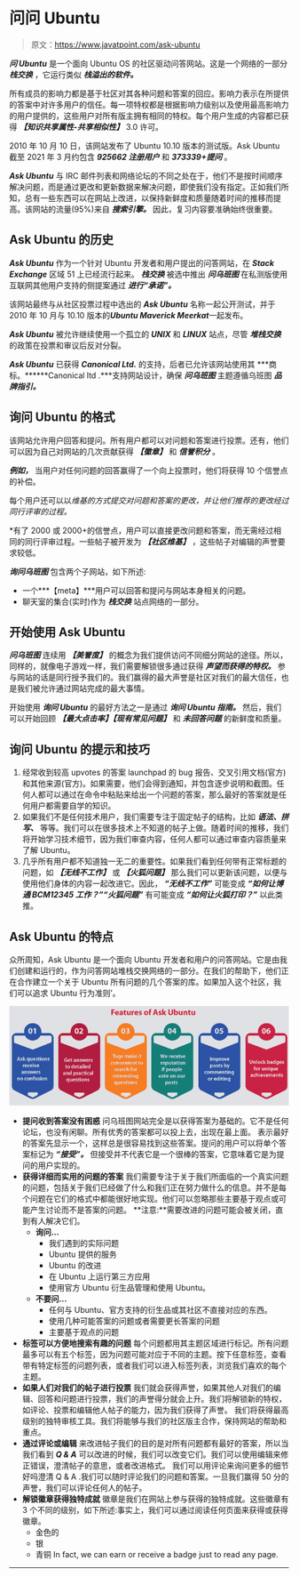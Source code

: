 # 问问 Ubuntu

> 原文：<https://www.javatpoint.com/ask-ubuntu>

***问 Ubuntu*** 是一个面向 Ubuntu OS 的社区驱动问答网站。这是一个网络的一部分 ***栈交换*** ，它运行类似 ***栈溢出的软件。***

所有成员的影响力都是基于社区对其各种问题和答案的回应。影响力表示在所提供的答案中对许多用户的信任。每一项特权都是根据影响力级别以及使用最高影响力的用户提供的，这些用户对所有版主拥有相同的特权。每个用户生成的内容都已获得 ***【知识共享属性-共享相似性】*** 3.0 许可。

2010 年 10 月 10 日，该网站发布了 Ubuntu 10.10 版本的测试版。Ask Ubuntu 截至 2021 年 3 月约包含 ***925662 注册用户*** 和 ***373339+提问*** 。

***Ask Ubuntu*** 与 IRC 邮件列表和网络论坛的不同之处在于，他们不是按时间顺序解决问题，而是通过更改和更新数据来解决问题，即使我们没有指定。正如我们所知，总有一些东西可以在网站上改进，以保持新鲜度和质量随着时间的推移而提高。该网站的流量(95%)来自 ***搜索引擎。*** 因此，复习内容要准确始终很重要。

## Ask Ubuntu 的历史

***Ask Ubuntu*** 作为一个针对 Ubuntu 开发者和用户提出的问答网站，在 ***Stack Exchange*** 区域 51 上已经流行起来。 ***栈交换*** 被选中推出 ***问乌班图*** 在私测版使用互联网其他用户支持的侧提案通过 ***进行“承诺”。***

该网站最终与从社区投票过程中选出的 ***Ask Ubuntu*** 名称一起公开测试，并于 2010 年 10 月与 10.10 版本的***Ubuntu Maverick Meerkat***一起发布。

***Ask Ubuntu*** 被允许继续使用一个孤立的 ***UNIX*** 和 ***LINUX*** 站点，尽管 ***堆栈交换*** 的政策在投票和审议后反对分裂。

***Ask Ubuntu*** 已获得 ***Canonical Ltd.*** 的支持，后者已允许该网站使用其 ***商标。******Canonical ltd .***支持网站设计，确保 ***问乌班图*** 主题遵循乌班图 ***品牌指引。***

## 询问 Ubuntu 的格式

该网站允许用户回答和提问。所有用户都可以对问题和答案进行投票。还有，他们可以因为自己对网站的几次贡献获得 ***【徽章】*** 和 ***信誉积分*** 。

***例如，*** 当用户对任何问题的回答赢得了一个向上投票时，他们将获得 10 个信誉点的补偿。

每个用户还可以以*维基的方式提交对问题和答案的更改，并让他们推荐的更改经过同行评审的过程。*

 *有了 2000 或 2000+的信誉点，用户可以直接更改问题和答案，而无需经过相同的同行评审过程。一些帖子被开发为 ***【社区维基】*** ，这些帖子对编辑的声誉要求较低。

***询问乌班图*** 包含两个子网站，如下所述:

*   一个***【meta】***用户可以回答和提问与网站本身相关的问题。
*   聊天室的集合(实时)作为 ***栈交换*** 站点网络的一部分。

## 开始使用 Ask Ubuntu

***问乌班图*** 连续用 ***【美誉度】*** 的概念为我们提供访问不同细分网站的途径。所以，同样的，就像电子游戏一样，我们需要解锁很多通过获得 ***声望而获得的特权。*** 参与网站的话是同行授予我们的。我们赢得的最大声誉是社区对我们的最大信任，也是我们被允许通过网站完成的最大事情。

开始使用 ***询问 Ubuntu*** 的最好方法之一是通过 ***询问 Ubuntu 指南。*** 然后，我们可以开始回顾 ***【最大点击率】【现有常见问题】*** 和 ***未回答问题*** 的新鲜度和质量。

## 询问 Ubuntu 的提示和技巧

1.  经常收到较高 upvotes 的答案 launchpad 的 bug 报告、交叉引用文档(官方)和其他来源(官方)。如果需要，他们会得到通知，并包含逐步说明和截图。任何人都可以通过在命令中粘贴来给出一个问题的答案，那么最好的答案就是任何用户都需要自学的知识。
2.  如果我们不是任何技术用户，我们需要专注于固定帖子的结构，比如 ***语法、拼写、*** 等等。我们可以在很多技术上不知道的帖子上做。随着时间的推移，我们将开始学习技术细节，因为我们审查内容，任何人都可以通过审查内容质量来了解 Ubuntu。
3.  几乎所有用户都不知道独一无二的重要性。如果我们看到任何带有正常标题的问题，如 ***【无线不工作】*** 或 ***【火狐问题】*** 那么我们可以更新该问题，以便与使用他们身体的内容一起改进它。因此， ***“无线不工作”*** 可能变成 ***“如何让博通 BCM12345 工作？”******“火狐问题”*** 有可能变成 ***“如何让火狐打印？”*** 以此类推。

## Ask Ubuntu 的特点

众所周知，Ask Ubuntu 是一个面向 Ubuntu 开发者和用户的问答网站。它是由我们创建和运行的，作为问答网站堆栈交换网络的一部分。在我们的帮助下，他们正在合作建立一个关于 Ubuntu 所有问题的几个答案的库。如果加入这个社区，我们可以追求 Ubuntu 行为准则’。

![Ask Ubuntu](img/70850657f8007c201d1bdab2f8460056.png)

*   **提问收到答案没有困惑**
    问乌班图网站完全是以获得答案为基础的。它不是任何论坛，也没有闲聊。所有优秀的答案都可以投上去，出现在最上面。
    表示最好的答案先显示一个，这样总是很容易找到这些答案。提问的用户可以将单个答案标记为 ***“接受”。*** 但接受并不代表它是一个很棒的答案，它意味着它是为提问的用户实现的。
*   **获得详细而实用的问题的答案**
    我们需要专注于关于我们所面临的一个真实问题的问题，包括关于我们已经做了什么和我们正在努力做什么的信息。并不是每个问题在它们的格式中都能很好地实现。他们可以忽略那些主要基于观点或可能产生讨论而不是答案的问题。
    **注意:**需要改进的问题可能会被关闭，直到有人解决它们。
    *   **询问...**
        *   我们遇到的实际问题
        *   Ubuntu 提供的服务
        *   Ubuntu 的改进
        *   在 Ubuntu 上运行第三方应用
        *   使用官方 Ubuntu 衍生品管理和使用 Ubuntu。
    *   **不要问...**
        *   任何与 Ubuntu、官方支持的衍生品或其社区不直接对应的东西。
        *   使用几种可能答案的问题或者需要更长答案的问题
        *   主要基于观点的问题
*   **标签可以方便地搜索有趣的问题**
    每个问题都用其主题区域进行标记。所有问题最多可以有五个标签，因为问题可能对应于不同的主题。按下任意标签，查看带有特定标签的问题列表，或者我们可以进入标签列表，浏览我们喜欢的每个主题。
*   **如果人们对我们的帖子进行投票**
    我们就会获得声誉，如果其他人对我们的编辑、回答和问题进行投票，我们的声誉得分就会上升。我们将解锁新的特权，如评论、投票和编辑他人帖子的能力，因为我们获得了声誉。
    我们将获得最高级别的独特审核工具。我们将能够与我们的社区版主合作，保持网站的帮助和重点。
*   **通过评论或编辑**
    来改进帖子我们的目的是对所有问题都有最好的答案，所以当我们看到 ***Q & A*** 可以改进的时候，我们可以改变它们。我们可以使用编辑来修正错误，澄清帖子的意思，或者改进格式。
    我们可以用评论来询问更多的细节好吗澄清 Q & A .我们可以随时评论我们的问题和答案。一旦我们赢得 50 分的声誉，我们可以评论任何人的帖子。
*   **解锁徽章获得独特成就**
    徽章是我们在网站上参与获得的独特成就。这些徽章有 3 个不同的级别，如下所述:事实上，我们可以通过阅读任何页面来获得或获得徽章。
    *   金色的
    *   银
    *   青铜 In fact, we can earn or receive a badge just to read any page.

* * **